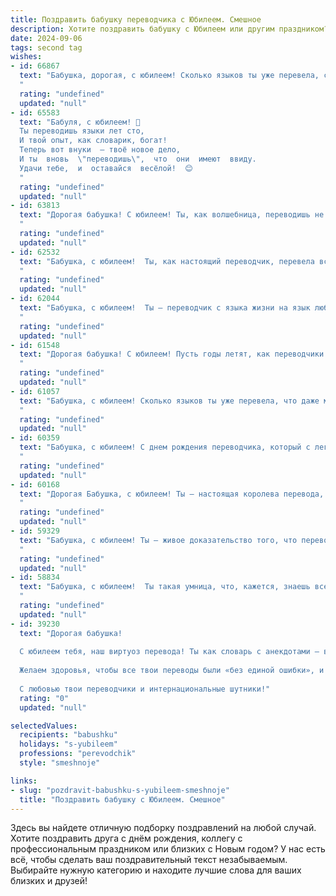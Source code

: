 ```yaml
---
title: Поздравить бабушку переводчика с Юбилеем. Смешное
description: Хотите поздравить бабушку с Юбилеем или другим праздником? Наш ИИ создаст незабываемое поздравление, а вы обязательно выделитесь среди других.  
date: 2024-09-06
tags: second tag
wishes:
- id: 66867
  text: "Бабушка, дорогая, с юбилеем! Сколько языков ты уже перевела, сколько историй пересказала, сколько фраз перефразировала...  Теперь желаем тебе перевести все свои мечты в реальность, а все трудности - в шутки! 😜
  "
  rating: "undefined"
  updated: "null"
- id: 65583
  text: "Бабуля, с юбилеем! 🎉
  Ты переводишь языки лет сто,
  И твой опыт, как словарик, богат!
  Теперь вот внуки  – твоё новое дело,
  И ты  вновь  \"переводишь\",  что  они  имеют  ввиду.
  Удачи тебе,  и  оставайся  весёлой!  😊
  "
  rating: "undefined"
  updated: "null"
- id: 63813
  text: "Дорогая бабушка! С юбилеем! Ты, как волшебница, переводишь не только языки, но и наши капризы в нежные ласки. Пусть твоя жизнь будет полна ярких красок, а твоя пенсия - как перевод на иностранный счет: только цифры растут! 🎉🎂
  "
  rating: "undefined"
  updated: "null"
- id: 62532
  text: "Бабушка, с юбилеем!  Ты, как настоящий переводчик, перевела всю свою жизнь на язык любви, заботы и вкусных пирожков! Пусть твоя \"переводческая деятельность\" продолжается ещё много лет, а  мы, твои \"клиенты\", будем всегда благодарны за твои \"переводы\" на язык счастья! 😉😄
  "
  rating: "undefined"
  updated: "null"
- id: 62044
  text: "Бабушка, с юбилеем!  Ты – переводчик с языка жизни на язык любви, и, кажется, ты уже перевела с десяток жизней!  Пусть твоё \"здоровье\" переводится на все языки мира как \"крепкое\", а \"счастье\" - как \"безграничное\"!
  "
  rating: "undefined"
  updated: "null"
- id: 61548
  text: "Дорогая бабушка! С юбилеем! Пусть годы летят, как переводчики после совещания, – быстро и весело! 😊 Желаем тебе крепкого здоровья, чтобы переводить языки жизни без ошибок и перебоев! 🎉
  "
  rating: "undefined"
  updated: "null"
- id: 61057
  text: "Бабушка, с юбилеем! Сколько языков ты уже перевела, что даже мы, внуки, порой не понимаем, о чём ты говоришь! Но главное - ты всегда говоришь правду, и это самое ценное, что ты нам передала!
  "
  rating: "undefined"
  updated: "null"
- id: 60359
  text: "Бабушка, с юбилеем! С днем рождения переводчика, который с легкостью переводит не только слова, но и настроение, и даже языки наших котов! Желаем, чтобы ваш словарный запас был безграничен, как и количество ваших внуков, а жизнь переводилась только на язык радости и счастья!
  "
  rating: "undefined"
  updated: "null"
- id: 60168
  text: "Дорогая Бабушка, с юбилеем! Ты – настоящая королева перевода, которая не только знает все языки мира, но и умеет перевести любой кошмар в смешную шутку.  Желаем тебе, чтобы в твоей жизни было больше интересных переводов, а не непонятных слов, и  чтобы  твоя  жизнь  была  наполнена  яркими   красками,  как   в  лучшей   книге   с   отличным   переводом!
  "
  rating: "undefined"
  updated: "null"
- id: 59329
  text: "Бабушка, с юбилеем! Ты – живое доказательство того, что переводчики не только знают все языки, но и умеют переводить время!  Пусть в твоей жизни всегда будет много прекрасных историй, которые ты сможешь пересказать на все языки мира, а главное – на языке любви!
  "
  rating: "undefined"
  updated: "null"
- id: 58834
  text: "Бабушка, с юбилеем!  Ты такая умница, что, кажется, знаешь все языки мира!  Надеюсь, ты перевела все свои \"бабушкины\" фразы на английский, чтобы внуки не терялись в переводах. 😉  Желаем тебе крепкого здоровья, чтобы ты дожила до того момента, когда внуки начнут переводить тебе с марсианского! 😜
  "
  rating: "undefined"
  updated: "null"
- id: 39230
  text: "Дорогая бабушка!
  
  С юбилеем тебя, наш виртуоз перевода! Ты как словарь с анекдотами — всегда в нужное время под рукой и с коварной улыбкой на лице! Пусть твой жизненный опыт переводится лишь на «язык счастья», без ошибок и с юмором.
  
  Желаем здоровья, чтобы все твои переводы были «без единой ошибки», и счастья, чтобы жизни хватило на все «языковые курсы». Пусть сердце твое бьется в ритме танго, а уши радуются звучанию смеха!
  
  С любовью твои переводчики и интернациональные шутники!"
  rating: "0"
  updated: "null"

selectedValues:
  recipients: "babushku"
  holidays: "s-yubileem"
  professions: "perevodchik"
  style: "smeshnoje"

links:
- slug: "pozdravit-babushku-s-yubileem-smeshnoje"
  title: "Поздравить бабушку с Юбилеем. Смешное"
---
```


Здесь вы найдете отличную подборку поздравлений на любой случай. 
Хотите поздравить друга с днём рождения, коллегу с профессиональным праздником или близких с Новым годом? У нас есть всё, чтобы сделать ваш поздравительный текст незабываемым. Выбирайте нужную категорию и находите лучшие слова для ваших близких и друзей!
